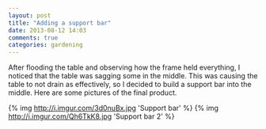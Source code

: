 ```yaml
---
layout: post
title: "Adding a support bar"
date: 2013-08-12 14:03
comments: true
categories: gardening
---
```


After flooding the table and observing how the frame held everything, I
noticed that the table was sagging some in the middle.  This was causing
the table to not drain as effectively, so I decided to build a support
bar into the middle.  Here are some pictures of the final product.

{% img http://i.imgur.com/3d0nuBx.jpg 'Support bar' %}
{% img http://i.imgur.com/Qh6TkK8.jpg 'Support bar 2' %}
